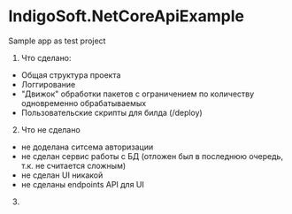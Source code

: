 # IndigoSoft.NetCoreApiExample
Sample app as test project

1) Что сделано:
- Общая структура проекта
- Логгирование
- "Движок" обработки пакетов с ограничением по количеству одновременно обрабатываемых
- Пользовательские скрипты для билда (/deploy)

2) Что не сделано
- не доделана ситсема авторизации 
- не сделан сервис работы с БД (отложен был в последнюю очередь, т.к. не считается сложным)
- не сделан UI никакой
- не сделаны endpoints API для UI

3) 